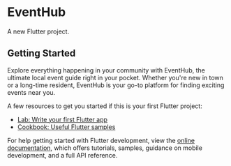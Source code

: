 # EventHub

A new Flutter project.

## Getting Started

Explore everything happening in your community with EventHub, the ultimate local event guide right in your pocket. Whether you're new in town or a long-time resident, EventHub is your go-to platform for finding exciting events near you.

A few resources to get you started if this is your first Flutter project:

- [Lab: Write your first Flutter app](https://docs.flutter.dev/get-started/codelab)
- [Cookbook: Useful Flutter samples](https://docs.flutter.dev/cookbook)

For help getting started with Flutter development, view the
[online documentation](https://docs.flutter.dev/), which offers tutorials,
samples, guidance on mobile development, and a full API reference.
